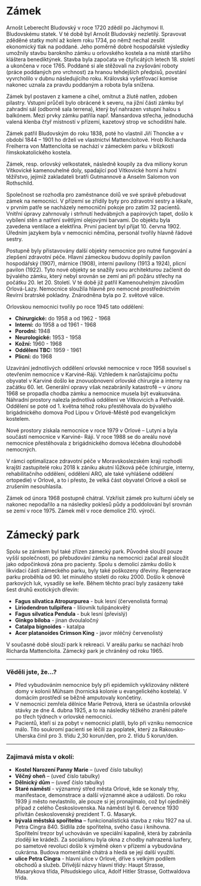 # Zámek

Arnošt Leberecht Bludovský v roce 1720 zdědil po Jáchymovi II. Bludovskému statek. V té době byl Arnošt Bludovský nezletilý. Spravovat zděděné statky mohl až kolem roku 1734, po němž nechal zesílit ekonomický tlak na poddané. Jeho poměrně dobré hospodářské výsledky umožnily stavbu barokního zámku u orlovského kostela a na místě staršího kláštera benediktýnek. Stavba byla započata ve čtyřicátých letech 18. století a ukončena v roce 1765. Poddané si ale stěžovali na zvyšování roboty (práce poddaných pro vrchnost) za hranou tehdejších předpisů, povstání vyvrcholilo v dubnu následujícího roku. Královská vyšetřovací komise nakonec uznala za pravdu poddaným a robota byla snížena.

Zámek byl postaven z kamene a cihel, omítnut a žlutě natřen, zdoben pilastry. Vstupní průčelí bylo obrácené k severu, na jižní části zámku byl zahradní sál (odborně sala terrena), který byl nahrazen vstupní halou s balkónem. Mezi prvky zámku patřila např. Mansardova střecha, jednoduchá valená klenba čtyř místností v přízemí, kazetový strop ve schodištní hale.

Zámek patřil Bludovským do roku 1838, poté ho vlastnil Jiří Thoncke a v období 1844 – 1901 ho drželi ve vlastnictví Mattencloitové. Hrob Richarda Freiherra von Mattencloita se nachází v zámeckém parku v blízkosti římskokatolického kostela.

Zámek, resp. orlovský velkostatek, následně koupily za dva miliony korun Vítkovické kamenouhelné doly, spadající pod Vítkovické horní a hutní těžířstvo, jejímiž zakladateli bratři Gutmannové a Anselm Salomon von Rothschild.

Společnost se rozhodla pro zaměstnance dolů ve své správě přebudovat zámek na nemocnici. V přízemí se zřídily byty pro zdravotní sestry a lékaře, v prvním patře se nacházely nemocniční pokoje pro zatím 32 pacientů. Vnitřní úpravy zahrnovaly i strhnutí hedvábných a papírových tapet, došlo k vybílení stěn a natření světlými olejovými barvami. Do objektu byla zavedena ventilace a elektřina. První pacient byl přijat 10. června 1902. Úředním jazykem byla v nemocnici němčina, personál tvořily hlavně řádové sestry.

Postupně byly přistavovány další objekty nemocnice pro nutné fungování a zlepšení zdravotní péče. Hlavní zámeckou budovu doplnily pavilon hospodářský (1907), márnice (1908), interní pavilony (1913 a 1924), plicní pavilon (1922). Tyto nové objekty se snažily svou architekturou začlenit do bývalého zámku, který nebyl srovnán se zemí ani při požáru střechy na počátku 20. let 20. Století. V té době již patřil Kamenouhelným závodům Orlová-Lazy. Nemocnice sloužila hlavně pro nemocné prostřednictvím Revírní bratrské pokladny. Znárodněna byla po 2. světové válce.

Orlovskou nemocnici tvořily po roce 1945 tato oddělení:

- **Chirurgické:** do 1958 a od 1962 - 1968
- **Interní:** do 1958 a od 1961 - 1968
- **Porodní:** 1948
- **Neurologické:** 1953 - 1958
- **Kožní:** 1960 - 1968
- **Oddělení TBC:** 1959 - 1961
- **Plicní:** do 1968

Uzavírání jednotlivých oddělení orlovské nemocnice v roce 1958 souvisel s otevřením nemocnice v Karviné-Ráji. Vzhledem k narůstajícímu počtu obyvatel v Karviné došlo ke znovuobnovení orlovské chirurgie a interny na začátku 60. let. Generální opravy však nezabránily katastrofě – v únoru 1968 se propadla chodba zámku a nemocnice musela být evakuována. Náhradní prostory nalezla jednotlivá oddělení ve Vítkovicích a Petřvaldě. Oddělení se poté od 1. května téhož roku přestěhovala do bývalého brigádnického domova Pod Lipou v Orlové-Městě pod evangelickým kostelem.

Nové prostory získala nemocnice v roce 1979 v Orlové – Lutyni a byla součástí nemocnice v Karviné- Ráji. V roce 1988 se do areálu nové nemocnice přestěhovala z brigádnického domova léčebna dlouhodobě nemocných.

V rámci optimalizace zdravotní péče v Moravskoslezském kraji rozhodli krajští zastupitelé roku 2018 k zániku akutní lůžková péče (chirurgie, interny, rehabilitačního oddělení, oddělení ARO, ale také vyhlášené oddělení ortopedie) v Orlové, a to i přesto, že velká část obyvatel Orlové a okolí se zrušením nesouhlasila.

Zámek od února 1968 postupně chátral. Vzkřísit zámek pro kulturní účely se nakonec nepodařilo a na následky poklesů půdy a poddolování byl srovnán se zemí v roce 1975. Zámek měl v roce demolice 210. výročí.

# Zámecký park

Spolu se zámkem byl také zřízen zámecký park. Původně sloužil pouze vyšší společnosti, po přebudování zámku na nemocnici začal areál sloužit jako odpočinková zóna pro pacienty. Spolu s demolicí zámku došlo k likvidaci části zámeckého parku, byly také poškozeny dřeviny. Regenerace parku proběhla od 90. let minulého století do roku 2000. Došlo k obnově parkových luk, vysadily se keře. Během těchto prací byly zasázeny také šest druhů exotických dřevin:

- **Fagus silvatica Atropurpurea** - buk lesní (červenolistá forma)
- **Liriodendron tulipifera** - liliovník tulipánokvětý
- **Fagus silvatica Pendula** - buk lesní (převislý)
- **Ginkgo biloba** - jinan dvoulaločný
- **Catalpa bignoides** - katalpa
- **Acer platanoides Crimson King** - javor mléčný červenolistý

V současné době slouží park k rekreaci. V areálu parku se nachází hrob Richarda Mattencloita. Zámecký park je chráněný od roku 1965.

---

### Věděli jste, že...?

- Před vybudováním nemocnice byly při epidemiích vyklizovány některé domy v kolonii Mühsam (hornická kolonie u evangelického kostela). V domácím prostředí se běžně amputovaly končetiny.
- V nemocnici zemřela dělnice Marie Petrová, která se účastnila orlovské stávky ze dne 4. dubna 1925, a to na následky těžkého zranění páteře po třech týdnech v orlovské nemocnici.
- Pacientů, kteří si za pobyt v nemocnici platili, bylo při vzniku nemocnice málo. Tito soukromí pacienti se léčili za poplatek, který za Rakousko-Uherska činil pro 3. třídu 2,30 korun/den, pro 2. třídu 5 korun/den.

---

### Zajímavá místa v okolí:

- **Kostel Narození Panny Marie** – (uveď číslo tabulky)
- **Věčný oheň** – (uveď číslo tabulky)
- **Dělnický dům** – (uveď číslo tabulky)
- **Staré náměstí** - významný střed města Orlové, kde se konaly trhy, manifestace, demonstrace a další významné akce a události. Do roku 1939 ji město nevlastnilo, ale pouze si jej pronajímalo, což byl ojedinělý případ z celého Československa. Na náměstí byl 6. července 1930 přivítán československý prezident T. G. Masaryk.
- **bývalá městská spořitelna** – funkcionalistická stavba z roku 1927 na ul. Petra Cingra 840. Sídlila zde spořitelna, svého času i knihovna. Spořitelní trezor byl uchováván ve speciální kapalině, která by zabránila zloději ke krádeži. Za socialismu byla okna z chodby nahrazená luxfery, po sametové revoluci došlo k výměně oken v přízemí a vybudována cukrárna. Budova momentálně chátrá a hledá se její další využití.
- **ulice Petra Cingra** - hlavní ulice v Orlové, dříve s velkým podílem obchodů a služeb. Dřívější názvy hlavní třídy: Haupt Strasse, Masarykova třída, Piłsudskiego ulica, Adolf Hitler Strasse, Gottwaldova třída.
